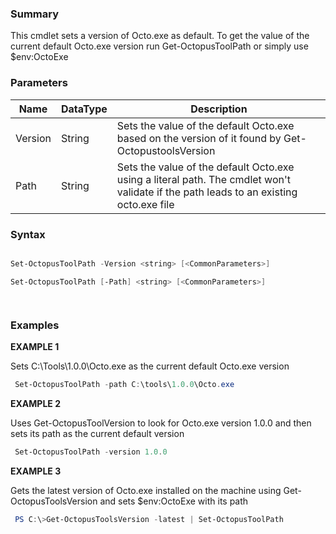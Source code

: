 ﻿### Summary

This cmdlet sets a version of Octo.exe as default. To get the value of the current default Octo.exe version run Get-OctopusToolPath or simply use $env:OctoExe
### Parameters
| Name | DataType          | Description |
| ------------- | ----------- | ----------- |
| Version | String |  Sets the value of the default Octo.exe based on the version of it found by Get-OctopustoolsVersion     |
| Path | String |  Sets the value of the default Octo.exe using a literal path. The cmdlet won't validate if the path leads to an existing  octo.exe file     |

### Syntax
``` powershell

Set-OctopusToolPath -Version <string> [<CommonParameters>]

Set-OctopusToolPath [-Path] <string> [<CommonParameters>]




``` 

### Examples 

**EXAMPLE 1**

Sets C:\Tools\1.0.0\Octo.exe as the current default Octo.exe version

``` powershell 
 Set-OctopusToolPath -path C:\tools\1.0.0\Octo.exe
``` 

**EXAMPLE 2**

Uses Get-OctopusToolVersion to look for Octo.exe version 1.0.0 and then sets its path as the current default version

``` powershell 
 Set-OctopusToolPath -version 1.0.0
``` 

**EXAMPLE 3**

Gets the latest version of Octo.exe installed on the machine using Get-OctopusToolsVersion and sets $env:OctoExe with its path

``` powershell 
 PS C:\>Get-OctopusToolsVersion -latest | Set-OctopusToolPath
``` 

